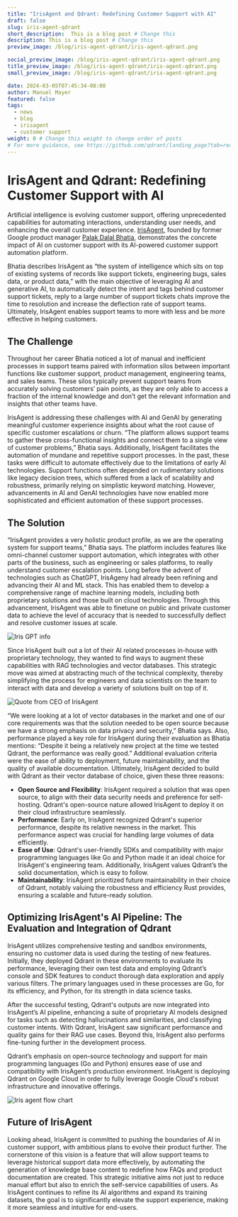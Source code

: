```yaml
---
title: "IrisAgent and Qdrant: Redefining Customer Support with AI" 
draft: false
slug: iris-agent-qdrant
short_description:  This is a blog post # Change this
description: This is a blog post # Change this
preview_image: /blog/iris-agent-qdrant/iris-agent-qdrant.png

social_preview_image: /blog/iris-agent-qdrant/iris-agent-qdrant.png 
title_preview_image: /blog/iris-agent-qdrant/iris-agent-qdrant.png
small_preview_image: /blog/iris-agent-qdrant/iris-agent-qdrant.png

date: 2024-03-05T07:45:34-08:00
author: Manuel Mayer
featured: false
tags:
  - news
  - blog
  - irisagent
  - customer support
weight: 0 # Change this weight to change order of posts
# For more guidance, see https://github.com/qdrant/landing_page?tab=readme-ov-file#blog
---
```


# IrisAgent and Qdrant: Redefining Customer Support with AI

Artificial intelligence is evolving customer support, offering unprecedented capabilities for automating interactions, understanding user needs, and enhancing the overall customer experience. [IrisAgent](https://irisagent.com/), founded by former Google product manager [Palak Dalal Bhatia](https://www.linkedin.com/in/palakdalal/), demonstrates the concrete impact of AI on customer support with its AI-powered customer support automation platform. 

Bhatia describes IrisAgent as “the system of intelligence which sits on top of existing systems of records like support tickets, engineering bugs, sales data, or product data,” with the main objective of leveraging AI and generative AI, to automatically detect the intent and tags behind customer support tickets, reply to a large number of support tickets chats improve the time to resolution and increase the deflection rate of support teams. Ultimately, IrisAgent enables support teams to more with less and be more effective in helping customers.

## The Challenge

Throughout her career Bhatia noticed a lot of manual and inefficient processes in support teams paired with information silos between important functions like customer support, product management, engineering teams, and sales teams. These silos typically prevent support teams from accurately solving customers’ pain points, as they are only able to access a fraction of the internal knowledge and don’t get the relevant information and insights that other teams have.

IrisAgent is addressing these challenges with AI and GenAI by generating meaningful customer experience insights about what the root cause of specific customer escalations or churn. “The platform allows support teams to gather these cross-functional insights and connect them to a single view of customer problems,” Bhatia says. Additionally, IrisAgent facilitates the automation of mundane and repetitive support processes. In the past, these tasks were difficult to automate effectively due to the limitations of early AI technologies. Support functions often depended on rudimentary solutions like legacy decision trees, which suffered from a lack of scalability and robustness, primarily relying on simplistic keyword matching. However, advancements in AI and GenAI technologies have now enabled more sophisticated and efficient automation of these support processes.

## The Solution

“IrisAgent provides a very holistic product profile, as we are the operating system for support teams,” Bhatia says. The platform includes features like omni-channel customer support automation, which integrates with other parts of the business, such as engineering or sales platforms, to really understand customer escalation points. Long before the advent of technologies such as ChatGPT, IrisAgeny had already been refining and advancing their AI and ML stack. This has enabled them to develop a comprehensive range of machine learning models, including both proprietary solutions and those built on cloud technologies. Through this advancement, IrisAgent was able to finetune on public and private customer data to achieve the level of accuracy that is needed to successfully deflect and resolve customer issues at scale.

![Iris GPT info](/blog/iris-agent-qdrant/iris_gpt.png)

Since IrisAgent built out a lot of their AI related processes in-house with proprietary technology, they wanted to find ways to  augment these capabilities with RAG technologies and vector databases. This strategic move was aimed at abstracting much of the technical complexity, thereby simplifying the process for engineers and data scientists on the team to interact with data and develop a variety of solutions built on top of it.

![Quote from CEO of IrisAgent](/blog/iris-agent-qdrant/iris_ceo_quote.png)

“We were looking at a lot of vector databases in the market and one of our core requirements was that the solution needed to be open source because we have a strong emphasis on data privacy and security,” Bhatia says. Also, performance played a key role for IrisAgent during their evaluation as Bhatia mentions: “Despite it being a relatively new project at the time we tested Qdrant, the performance was really good.” Additional evaluation criteria were the ease of ability to deployment, future maintainability, and the quality of available documentation. Ultimately, IrisAgent decided to build with Qdrant as their vector database of choice, given these three reasons:

* **Open Source and Flexibility**: IrisAgent required a solution that was open source, to align with their data security needs and preference for self-hosting. Qdrant's open-source nature allowed IrisAgent to deploy it on their cloud infrastructure seamlessly.
* **Performance**: Early on, IrisAgent recognized Qdrant's superior performance, despite its relative newness in the market. This performance aspect was crucial for handling large volumes of data efficiently.
* **Ease of Use**: Qdrant's user-friendly SDKs and compatibility with major programming languages like Go and Python made it an ideal choice for IrisAgent's engineering team. Additionally, IrisAgent values Qdrant’s the solid documentation, which is easy to follow.
* **Maintainability**: IrisAgent prioritized future maintainability in their choice of Qdrant, notably valuing the robustness and efficiency Rust provides, ensuring a scalable and future-ready solution.

## Optimizing IrisAgent's AI Pipeline: The Evaluation and Integration of Qdrant

IrisAgent utilizes comprehensive testing and sandbox environments, ensuring no customer data is used during the testing of new features. Initially, they deployed Qdrant in these environments to evaluate its performance, leveraging their own test data and employing Qdrant’s console and SDK features to conduct thorough data exploration and apply various filters. The primary languages used in these processes are Go, for its efficiency, and Python, for its strength in data science tasks.

After the successful testing, Qdrant's outputs are now integrated into IrisAgent’s AI pipeline, enhancing a suite of proprietary AI models designed for tasks such as detecting hallucinations and similarities, and classifying customer intents. With Qdrant, IrisAgent saw significant performance and quality gains for their RAG use cases. Beyond this, IrisAgent also performs fine-tuning further in the development process.

Qdrant’s emphasis on open-source technology and support for main programming languages (Go and Python) ensures ease of use and compatibility with IrisAgent’s production environment. IrisAgent is deploying Qdrant on Google Cloud in order to fully leverage Google Cloud's robust infrastructure and innovative offerings.

![Iris agent flow chart](/blog/iris-agent-qdrant/iris_agent_flow_chart.png)

## Future of IrisAgent

Looking ahead, IrisAgent is committed to pushing the boundaries of AI in customer support, with ambitious plans to evolve their product further. The cornerstone of this vision is a feature that will allow support teams to leverage historical support data more effectively, by automating the generation of knowledge base content to redefine how FAQs and product documentation are created. This strategic initiative aims not just to reduce manual effort but also to enrich the self-service capabilities of users. As IrisAgent continues to refine its AI algorithms and expand its training datasets, the goal is to significantly elevate the support experience, making it more seamless and intuitive for end-users. 
